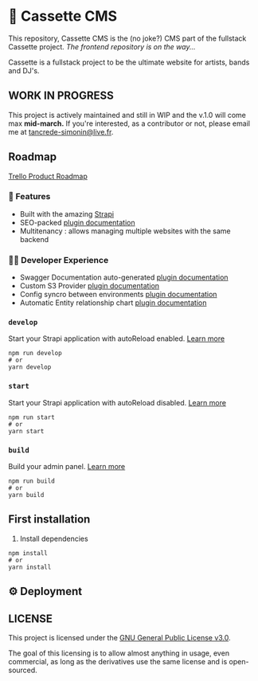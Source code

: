 # 📼 Cassette CMS

This repository, Cassette CMS is the (no joke?) CMS part of the fullstack Cassette project.
*The frontend repository is on the way...*

Cassette is a fullstack project to be the ultimate website for artists, bands and DJ's.

## WORK IN PROGRESS

This project is actively maintained and still in WIP and the v.1.0 will come max **mid-march.**
If you're interested, as a contributor or not, please email me at tancrede-simonin@live.fr.

## Roadmap

[Trello Product Roadmap](https://trello.com/b/a4gmejWr/%F0%9F%93%BC-cassette-roadmap)

### 💎 Features

- Built with the amazing [Strapi](https://strapi.io)
- SEO-packed [plugin documentation](https://market.strapi.io/plugins/@strapi-plugin-seo)
- Multitenancy : allows managing multiple websites with the same backend

### 👩‍💻 Developer Experience

- Swagger Documentation auto-generated [plugin documentation](https://market.strapi.io/plugins/@strapi-plugin-documentation)
- Custom S3 Provider [plugin documentation](https://github.com/zoomoid/strapi-provider-upload-aws-s3-advanced)
- Config syncro between environments [plugin documentation](https://market.strapi.io/plugins/strapi-plugin-config-sync)
- Automatic Entity relationship chart [plugin documentation](https://market.strapi.io/plugins/strapi-plugin-entity-relationship-chart)

### `develop`

Start your Strapi application with autoReload enabled. [Learn more](https://docs.strapi.io/developer-docs/latest/developer-resources/cli/CLI.html#strapi-develop)

```
npm run develop
# or
yarn develop
```

### `start`

Start your Strapi application with autoReload disabled. [Learn more](https://docs.strapi.io/developer-docs/latest/developer-resources/cli/CLI.html#strapi-start)

```
npm run start
# or
yarn start
```

### `build`

Build your admin panel. [Learn more](https://docs.strapi.io/developer-docs/latest/developer-resources/cli/CLI.html#strapi-build)

```
npm run build
# or
yarn build
```

## First installation

1. Install dependencies

```
npm install
# or
yarn install
```





## ⚙️ Deployment

## LICENSE

This project is licensed under the [GNU General Public License v3.0](https://choosealicense.com/licenses/gpl-3.0).

The goal of this licensing is to allow almost anything in usage, even commercial, as long as the derivatives use the same license and is open-sourced.


